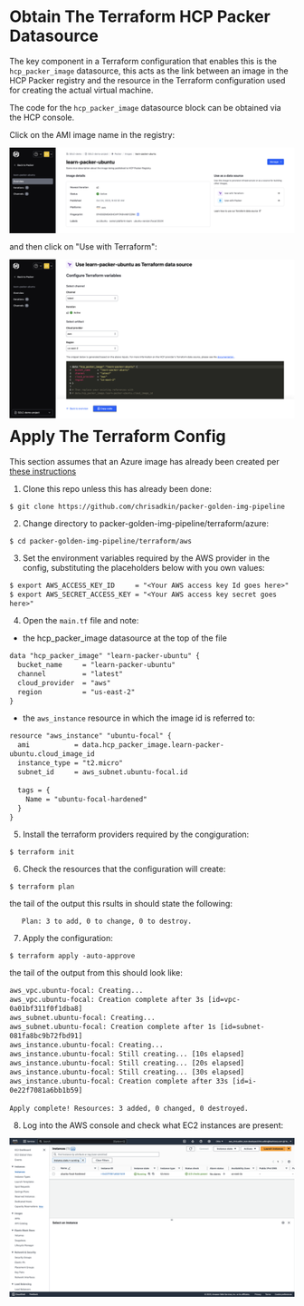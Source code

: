 # Obtain The Terraform HCP Packer Datasource

The key component in a Terraform configuration that enables this is the ```hcp_packer_image``` datasource, this acts as the link between an image in the HCP Packer registry and the resource in the Terraform configuration used for creating the actual virtual machine.  

The code for the ```hcp_packer_image``` datasource block can be obtained via the HCP console.

Click on the AMI image name in the registry:

<img style="float: left; margin: 0px 15px 15px 0px;" src="https://github.com/chrisadkin/packer-golden-img-pipeline/blob/main/png_images/hcp_packer_aws_image.png?raw=true">

and then click on "Use with Terraform":

<img style="float: left; margin: 0px 15px 15px 0px;" src="https://github.com/chrisadkin/packer-golden-img-pipeline/blob/main/png_images/hcp_packer_aws_datasource.png?raw=true">

# Apply The Terraform Config

This section assumes that an Azure image has already been created per [these instructions](https://developer.hashicorp.com/packer/tutorials/hcp-get-started/hcp-push-image-metadata)

1. Clone this repo unless this has already been done:
```
$ git clone https://github.com/chrisadkin/packer-golden-img-pipeline
```

2. Change directory to packer-golden-img-pipeline/terraform/azure:
```
$ cd packer-golden-img-pipeline/terraform/aws
```

3. Set the environment variables required by the AWS provider in the config, substituting the placeholders below with you own values:
```
$ export AWS_ACCESS_KEY_ID     = "<Your AWS access key Id goes here>"
$ export AWS_SECRET_ACCESS_KEY = "<Your AWS access key secret goes here>"
```

4. Open the ```main.tf``` file and note:

- the hcp_packer_image datasource at the top of the file
```
data "hcp_packer_image" "learn-packer-ubuntu" {
  bucket_name     = "learn-packer-ubuntu"
  channel         = "latest"
  cloud_provider  = "aws"
  region          = "us-east-2"
}
```
- the ```aws_instance``` resource in which the image id is referred to:
```
resource "aws_instance" "ubuntu-focal" {
  ami           = data.hcp_packer_image.learn-packer-ubuntu.cloud_image_id
  instance_type = "t2.micro"
  subnet_id     = aws_subnet.ubuntu-focal.id

  tags = {
    Name = "ubuntu-focal-hardened"
  }
}
```

5. Install the terraform providers required by the congiguration:
```
$ terraform init
```   

6. Check the resources that the configuration will create:
```
$ terraform plan
```
   the tail of the output this rsults in should state the following:
```
   Plan: 3 to add, 0 to change, 0 to destroy.
```

7. Apply the configuration:
```
$ terraform apply -auto-approve
```
   the tail of the output from this should look like:
```
aws_vpc.ubuntu-focal: Creating...
aws_vpc.ubuntu-focal: Creation complete after 3s [id=vpc-0a01bf311f0f1dba8]
aws_subnet.ubuntu-focal: Creating...
aws_subnet.ubuntu-focal: Creation complete after 1s [id=subnet-081fa8bc9b72fbd91]
aws_instance.ubuntu-focal: Creating...
aws_instance.ubuntu-focal: Still creating... [10s elapsed]
aws_instance.ubuntu-focal: Still creating... [20s elapsed]
aws_instance.ubuntu-focal: Still creating... [30s elapsed]
aws_instance.ubuntu-focal: Creation complete after 33s [id=i-0e22f7081a6bb1b59]

Apply complete! Resources: 3 added, 0 changed, 0 destroyed.
```

8. Log into the AWS console and check what EC2 instances are present:
   
<img style="float: left; margin: 0px 15px 15px 0px;" src="https://github.com/chrisadkin/packer-golden-img-pipeline/blob/main/png_images/aws_console_ec2.png?raw=true">
